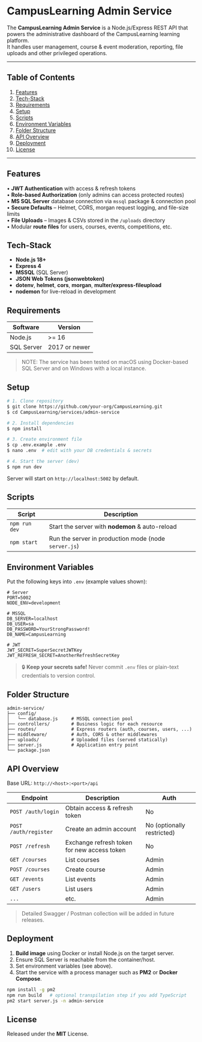 # CampusLearning Admin Service

The **CampusLearning Admin Service** is a Node.js/Express REST API that powers the administrative dashboard of the CampusLearning learning platform.  
It handles user management, course & event moderation, reporting, file uploads and other privileged operations.

---

## Table of Contents
1. [Features](#features)
2. [Tech-Stack](#tech-stack)
3. [Requirements](#requirements)
4. [Setup](#setup)
5. [Scripts](#scripts)
6. [Environment Variables](#environment-variables)
7. [Folder Structure](#folder-structure)
8. [API Overview](#api-overview)
9. [Deployment](#deployment)
10. [License](#license)

---

## Features
• **JWT Authentication** with access & refresh tokens  
• **Role-based Authorization** (only admins can access protected routes)  
• **MS SQL Server** database connection via `mssql` package & connection pool  
• **Secure Defaults** – Helmet, CORS, morgan request logging, and file-size limits  
• **File Uploads** – Images & CSVs stored in the `/uploads` directory  
• Modular **route files** for users, courses, events, competitions, etc.

## Tech-Stack
* **Node.js 18+**  
* **Express 4**  
* **MSSQL** (SQL Server)  
* **JSON Web Tokens (jsonwebtoken)**  
* **dotenv**, **helmet**, **cors**, **morgan**, **multer/express-fileupload**  
* **nodemon** for live-reload in development

## Requirements
| Software | Version |
| -------- | ------- |
| Node.js | >= 16 |
| SQL Server | 2017 or newer |

> NOTE: The service has been tested on macOS using Docker-based SQL Server and on Windows with a local instance.

## Setup
```bash
# 1. Clone repository
$ git clone https://github.com/your-org/CampusLearning.git
$ cd CampusLearning/services/admin-service

# 2. Install dependencies
$ npm install

# 3. Create environment file
$ cp .env.example .env
$ nano .env  # edit with your DB credentials & secrets

# 4. Start the server (dev)
$ npm run dev
```
Server will start on `http://localhost:5002` by default.

## Scripts
Script | Description
------ | -----------
`npm run dev` | Start the server with **nodemon** & auto-reload
`npm start` | Run the server in production mode (node `server.js`)

## Environment Variables
Put the following keys into `.env` (example values shown):

```
# Server
PORT=5002
NODE_ENV=development

# MSSQL
DB_SERVER=localhost
DB_USER=sa
DB_PASSWORD=YourStrongPassword!
DB_NAME=CampusLearning

# JWT
JWT_SECRET=SuperSecretJWTKey
JWT_REFRESH_SECRET=AnotherRefreshSecretKey
```

> 🔒 **Keep your secrets safe!** Never commit `.env` files or plain-text credentials to version control.

## Folder Structure
```
admin-service/
├── config/
│   └── database.js     # MSSQL connection pool
├── controllers/        # Business logic for each resource
├── routes/             # Express routers (auth, courses, users, ...)
├── middleware/         # Auth, CORS & other middlewares
├── uploads/            # Uploaded files (served statically)
├── server.js           # Application entry point
└── package.json
```

## API Overview
Base URL: `http://<host>:<port>/api`

Endpoint | Description | Auth
-------- | ----------- | ----
`POST /auth/login` | Obtain access & refresh token | No
`POST /auth/register` | Create an admin account | No (optionally restricted)
`POST /refresh` | Exchange refresh token for new access token | No
`GET /courses` | List courses | Admin
`POST /courses` | Create course | Admin
`GET /events` | List events | Admin
`GET /users` | List users | Admin
`...` | etc. | Admin

> Detailed Swagger / Postman collection will be added in future releases.

## Deployment
1. **Build image** using Docker or install Node.js on the target server.  
2. Ensure SQL Server is reachable from the container/host.  
3. Set environment variables (see above).  
4. Start the service with a process manager such as **PM2** or **Docker Compose**.

```bash
npm install -g pm2
npm run build   # optional transpilation step if you add TypeScript
pm2 start server.js -n admin-service
```

## License
Released under the **MIT** License. 